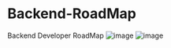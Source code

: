 # Backend-RoadMap
Backend Developer RoadMap
![image](https://github.com/97cmj/Backend-RoadMap/assets/115520750/0388e7cb-1642-4f2c-83e7-8820878a560e)
![image](https://github.com/97cmj/Backend-RoadMap/assets/115520750/6118095d-c15f-43fb-b73b-9d10c07a1d47)
